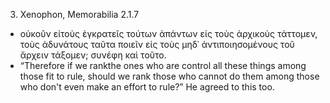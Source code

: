 3. Xenophon, Memorabilia 2.1.7
- οὐκοῦν εἰτοὺς ἐγκρατεῖς τούτων ἁπάντων εἰς τοὺς ἀρχικοὺς τάττομεν, τοὺς ἀδυνάτους ταῦτα ποιεῖν εἰς τοὺς μηδ᾽ ἀντιποιησομένους τοῦ ἄρχειν τάξομεν; συνέφη καὶ τοῦτο.
- “Therefore if we rankthe ones who are control all these things among those fit to rule, should we rank those who cannot do them among those who don't even make an effort to rule?” He agreed to this too.
